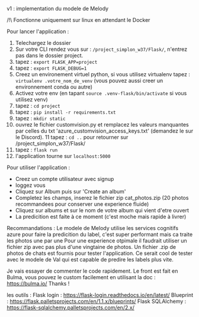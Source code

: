 v1 : implementation du modele de Melody

/!\ Fonctionne uniquement sur linux en attendant le Docker

Pour lancer l'application :
  1. Telechargez le dossier 
  2. Sur votre CLI rendez vous sur : ```/project_simplon_w37/Flask/```, n'entrez pas dans le dossier project.
  3. tapez : ```export FLASK_APP=project``` 
  4. tapez : ```export FLASK_DEBUG=1```
  5. Creez un environement virtuel python, si vous utilisez virtualenv tapez : ```virtualenv .votre_nom_de_venv```
(vous pouvez aussi creer un environnement conda ou autre)
  6. Activez votre env (en tapant ```source .venv-flask/bin/activate``` si vous utilisez venv)
  7. tapez :  ```cd project```
  8. tapez : ```pip install -r requirements.txt```
  9. tapez : ```mkdir static```
  10. ouvrez le fichier customvision.py et remplacez les valeurs manquantes par celles du txt 'azure_customvision_access_keys.txt' (demandez le sur le Discord).
  11 tapez : ```cd ..``` pour retourner sur /project_simplon_w37/Flask/
  12. tapez : ```flask run```
  13. l'application tourne sur ```localhost:5000```

Pour utiliser l'application :
- Creez un compte utilisateur avec signup
- loggez vous
- Cliquez sur Album puis sur 'Create an album'
- Completez les champs, inserez le fichier zip cat_photos.zip (20 photos recommandees pour conserver une experience fluide)
- Cliquez sur albums et sur le nom de votre album qui vient d'etre ouvert
- La predicition est faite à ce moment (c'est moche mais rapide à livrer)

Recommandations :
Le modele de Melody utilise les services cognitifs azure pour faire la predicition du label, c'est super performant mais ca traite les photos une par une
Pour une experience otpimale il faudrait utiliser un fichier zip avec pas plus d'une vingtaine de photos.
Un fichier .zip de photos de chats est fournis pour tester l'application.
Ce serait cool de tester avec le modele de Val qui est capable de predire les labels plus vite.

Je vais essayer de commenter le code rapidement. 
Le front est fait en Bulma, vous pouvez le custom facilement en utilisant la doc : https://bulma.io/
Thanks !

les outils :
Flask login : https://flask-login.readthedocs.io/en/latest/
Blueprint : https://flask.palletsprojects.com/en/1.1.x/blueprints/
Flask SQLAlchemy : https://flask-sqlalchemy.palletsprojects.com/en/2.x/
